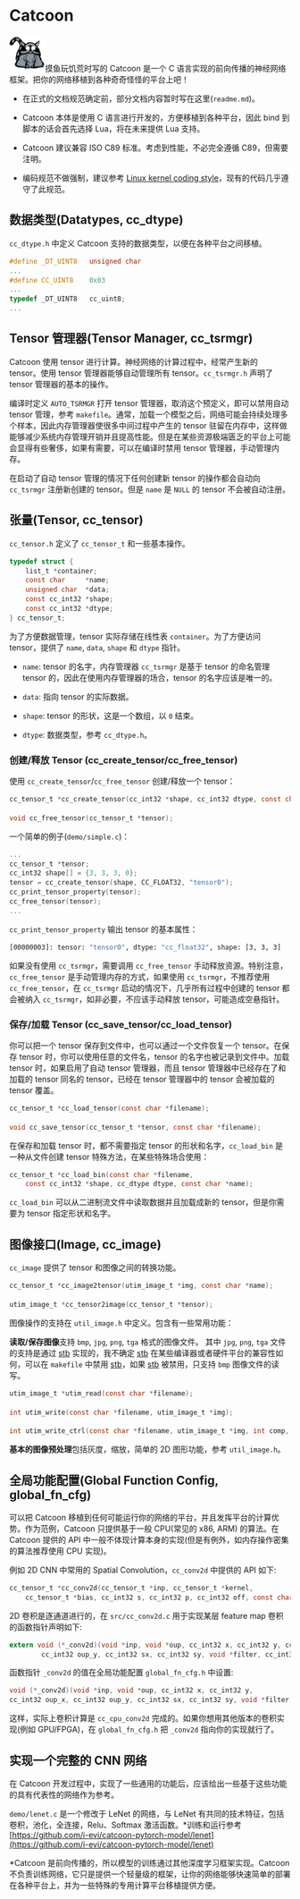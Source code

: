 # Catcoon

![catcoon](catcoon.png?raw=ture)摸鱼玩饥荒时写的 Catcoon 是一个 C 语言实现的前向传播的神经网络框架。把你的网络移植到各种奇奇怪怪的平台上吧！

* 在正式的文档规范确定前，部分文档内容暂时写在这里(`readme.md`)。

* Catcoon 本体是使用 C 语言进行开发的，方便移植到各种平台，因此 bind 到脚本的话会首先选择 Lua，将在未来提供 Lua 支持。

* Catcoon 建议兼容 ISO C89 标准。考虑到性能，不必完全遵循 C89，但需要注明。

* 编码规范不做强制，建议参考 [Linux kernel coding style](https://www.kernel.org/doc/html/v4.10/process/coding-style.html)，现有的代码几乎遵守了此规范。

## 数据类型(Datatypes, cc_dtype)

`cc_dtype.h` 中定义 Catcoon 支持的数据类型，以便在各种平台之间移植。

```c
#define _DT_UINT8   unsigned char
...
#define CC_UINT8    0x03
...
typedef _DT_UINT8   cc_uint8;
...
```

## Tensor 管理器(Tensor Manager, cc_tsrmgr)

Catcoon 使用 tensor 进行计算。神经网络的计算过程中，经常产生新的 tensor。使用 tensor 管理器能够自动管理所有 tensor。`cc_tsrmgr.h` 声明了 tensor 管理器的基本的操作。

编译时定义 `AUTO_TSRMGR` 打开 tensor 管理器，取消这个预定义，即可以禁用自动 tensor 管理，参考 `makefile`。通常，加载一个模型之后，网络可能会持续处理多个样本，因此内存管理器使很多中间过程中产生的 tensor 驻留在内存中，这样做能够减少系统内存管理开销并且提高性能。但是在某些资源极端匮乏的平台上可能会显得有些奢侈，如果有需要，可以在编译时禁用 tensor 管理器，手动管理内存。

在启动了自动 tensor 管理的情况下任何创建新 tensor 的操作都会自动向 `cc_tsrmgr` 注册新创建的 tensor。但是 `name` 是 `NULL` 的 tensor 不会被自动注册。

## 张量(Tensor, cc_tensor)

`cc_tensor.h` 定义了 `cc_tensor_t` 和一些基本操作。

```c
typedef struct {
    list_t *container;
	const char     *name;
	unsigned char  *data;
	const cc_int32 *shape;
	const cc_int32 *dtype;
} cc_tensor_t;
```

为了方便数据管理，tensor 实际存储在线性表 `container`。为了方便访问 tensor，提供了 `name`, `data`, `shape` 和 `dtype` 指针。

* `name`: tensor 的名字，内存管理器 `cc_tsrmgr` 是基于 tensor 的命名管理 tensor 的，因此在使用内存管理器的场合，tensor 的名字应该是唯一的。

* `data`: 指向 tensor 的实际数据。

* `shape`: tensor 的形状，这是一个数组，以 `0` 结束。

* `dtype`: 数据类型，参考 `cc_dtype.h`。

### 创建/释放 Tensor (cc_create_tensor/cc_free_tensor)

使用 `cc_create_tensor`/`cc_free_tensor` 创建/释放一个 tensor：

```c
cc_tensor_t *cc_create_tensor(cc_int32 *shape, cc_int32 dtype, const char *name);

void cc_free_tensor(cc_tensor_t *tensor);
```
一个简单的例子(`demo/simple.c`)：

```c
...
cc_tensor_t *tensor;
cc_int32 shape[] = {3, 3, 3, 0};
tensor = cc_create_tensor(shape, CC_FLOAT32, "tensor0");
cc_print_tensor_property(tensor);
cc_free_tensor(tensor);
...
```
`cc_print_tensor_property` 输出 tensor 的基本属性：

```bash
[00000003]: tensor: "tensor0", dtype: "cc_float32", shape: [3, 3, 3]
```
如果没有使用 `cc_tsrmgr`，需要调用 `cc_free_tensor` 手动释放资源。特别注意， `cc_free_tensor` 是手动管理内存的方式，如果使用 `cc_tsrmgr`，不推荐使用 `cc_free_tensor`，在 `cc_tsrmgr` 启动的情况下，几乎所有过程中创建的 tensor 都会被纳入 `cc_tsrmgr`，如非必要，不应该手动释放 tensor，可能造成空悬指针。

### 保存/加载 Tensor (cc_save_tensor/cc_load_tensor)

你可以把一个 tensor 保存到文件中，也可以通过一个文件恢复一个 tensor。在保存 tensor 时，你可以使用任意的文件名，tensor 的名字也被记录到文件中。加载 tensor 时，如果启用了自动 tensor 管理器，而且 tensor 管理器中已经存在了和加载的 tensor 同名的 tensor，已经在 tensor 管理器中的 tensor 会被加载的 tensor 覆盖。

```c
cc_tensor_t *cc_load_tensor(const char *filename);

void cc_save_tensor(cc_tensor_t *tensor, const char *filename);
```

在保存和加载 tensor 时，都不需要指定 tensor 的形状和名字，`cc_load_bin` 是一种从文件创建 tensor 特殊方法，在某些特殊场合使用：

```c
cc_tensor_t *cc_load_bin(const char *filename,
	const cc_int32 *shape, cc_dtype dtype, const char *name);
```

`cc_load_bin` 可以从二进制流文件中读取数据并且加载成新的 tensor，但是你需要为 tensor 指定形状和名字。

## 图像接口(Image, cc_image)

`cc_image` 提供了 tensor 和图像之间的转换功能。

```c
cc_tensor_t *cc_image2tensor(utim_image_t *img, const char *name);

utim_image_t *cc_tensor2image(cc_tensor_t *tensor);
```

图像操作的支持在 `util_image.h` 中定义。包含有一些常用功能：

**读取/保存图像**支持 `bmp`, `jpg`, `png`, `tga` 格式的图像文件。 其中 `jpg`, `png`, `tga` 文件的支持是通过 [stb](https://github.com/nothings/stb) 实现的，我不确定 [stb](https://github.com/nothings/stb) 在某些编译器或者硬件平台的兼容性如何，可以在 `makefile` 中禁用 [stb](https://github.com/nothings/stb)，如果 [stb](https://github.com/nothings/stb) 被禁用，只支持 `bmp` 图像文件的读写。

```c
utim_image_t *utim_read(const char *filename);

int utim_write(const char *filename, utim_image_t *img);

int utim_write_ctrl(const char *filename, utim_image_t *img, int comp, int quality);
```

**基本的图像预处理**包括灰度，缩放，简单的 2D 图形功能，参考 `util_image.h`。

## 全局功能配置(Global Function Config, global_fn_cfg)

可以把 Catcoon 移植到任何可能运行你的网络的平台，并且发挥平台的计算优势。作为范例，Catcoon 只提供基于一般 CPU(常见的 x86, ARM) 的算法。在 Catcoon 提供的 API 中一般不体现计算本身的实现(但是有例外，如内存操作密集的算法推荐使用 CPU 实现)。

例如 2D CNN 中常用的 Spatial Convolution，`cc_conv2d` 中提供的 API 如下:

```c
cc_tensor_t *cc_conv2d(cc_tensor_t *inp, cc_tensor_t *kernel,
	cc_tensor_t *bias, cc_int32 s, cc_int32 p, cc_int32 off, const char *name);
```

2D 卷积是逐通道进行的，在 `src/cc_conv2d.c` 用于实现某层 feature map 卷积的函数指针声明如下:

```c
extern void (*_conv2d)(void *inp, void *oup, cc_int32 x, cc_int32 y, cc_int32 oup_x,
		cc_int32 oup_y, cc_int32 sx, cc_int32 sy, void *filter, cc_int32 fw, cc_dtype dt);
```

函数指针 `_conv2d` 的值在全局功能配置 `global_fn_cfg.h` 中设置:

```c
void (*_conv2d)(void *inp, void *oup, cc_int32 x, cc_int32 y,
cc_int32 oup_x, cc_int32 oup_y, cc_int32 sx, cc_int32 sy, void *filter, cc_int32 fw, cc_dtype dt) = cc_cpu_conv2d;
```

这样，实际上卷积计算是 `cc_cpu_conv2d` 完成的。如果你想用其他版本的卷积实现(例如 GPU/FPGA)，在 `global_fn_cfg.h` 把 `_conv2d` 指向你的实现就行了。

## 实现一个完整的 CNN 网络

在 Catcoon 开发过程中，实现了一些通用的功能后，应该给出一些基于这些功能的具有代表性的网络作为参考。

`demo/lenet.c` 是一个修改于 LeNet 的网络，与 LeNet 有共同的技术特征，包括卷积，池化，全连接，Relu、Softmax 激活函数。*训练和运行参考[https://github.com/i-evi/catcoon-pytorch-model/lenet](https://github.com/i-evi/catcoon-pytorch-model/lenet)

*Catcoon 是前向传播的，所以模型的训练通过其他深度学习框架实现。Catcoon 不负责训练网络，它只是提供一个轻量级的框架，让你的网络能够快速简单的部署在各种平台上，并为一些特殊的专用计算平台移植提供方便。
